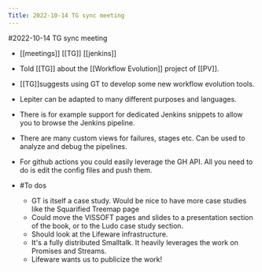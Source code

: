 ---Title: 2022-10-14 TG sync meeting---#2022-10-14 TG sync meeting- [[meetings]] [[TG]] [[jenkins]]- Told [[TG]] about the [[Workflow Evolution]] project of [[PV]].- [[TG]]suggests using GT to develop some new workflow evolution tools.- Lepiter can be adapted to many different purposes and languages.- There is for example support for dedicated Jenkins snippets to allow you to browse the Jenkins pipeline.- There are many custom views for failures, stages etc. Can be used to analyze and debug the pipelines.- For github actions you could easily leverage the GH API. All you need to do is edit the config files and push them.- #To dos    - GT is itself a case study. Would be nice to have more case studies like the Squarified Treemap page    - Could move the VISSOFT pages and slides to a presentation section of the book, or to the Ludo case study section.    - Should look at the Lifeware infrastructure.    - It's a fully distributed Smalltalk. It heavily leverages the work on Promises and Streams.    - Lifeware wants us to publicize the work!